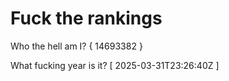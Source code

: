 # Fuck the rankings

Who the hell am I?
{ 14693382 }

What fucking year is it?
[ 2025-03-31T23:26:40Z ]
